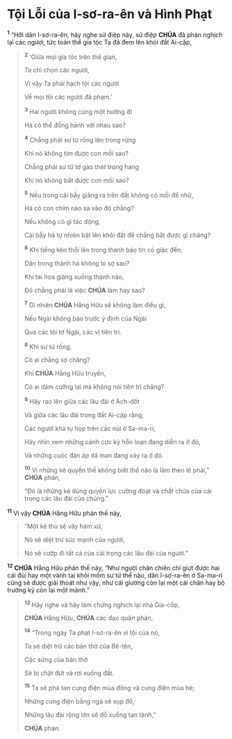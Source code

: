 # Tội Lỗi của I-sơ-ra-ên và Hình Phạt
<sup><b>1</b></sup> “Hỡi dân I-sơ-ra-ên, hãy nghe sứ điệp này, sứ điệp **CHÚA** đã phán nghịch lại các ngươi, tức toàn thể gia tộc Ta đã đem lên khỏi đất Ai-cập,

> <sup><b>2</b></sup> ‘Giữa mọi gia tộc trên thế gian,
>
> Ta chỉ chọn các ngươi,
>
> Vì vậy Ta phải hạch tội các ngươi
>
> Về mọi tội các ngươi đã phạm.’
>
> <sup><b>3</b></sup> Hai người không cùng một hướng đi
>
> Há có thể đồng hành với nhau sao?
>
> <sup><b>4</b></sup> Chẳng phải sư tử rống lên trong rừng
>
> Khi nó không tìm được con mồi sao?
>
> Chẳng phải sư tử tơ gào thét trong hang
>
> Khi nó không bắt được con mồi sao?
>
> <sup><b>5</b></sup> Nếu trong cái bẫy giăng ra trên đất không có mồi để nhử,
>
> Há có con chim nào sa vào đó chăng?
>
> Nếu không có gì tác động,
>
> Cái bẫy há tự nhiên bật lên khỏi đất để chẳng bắt được gì chăng?
>
> <sup><b>6</b></sup> Khi tiếng kèn thổi lên trong thành báo tin có giặc đến,
>
> Dân trong thành há không lo sợ sao?
>
> Khi tai họa giáng xuống thành nào,
>
> Đó chẳng phải là việc **CHÚA** làm hay sao?
>
> <sup><b>7</b></sup> Dĩ nhiên **CHÚA** Hằng Hữu sẽ không làm điều gì,
>
> Nếu Ngài không báo trước ý định của Ngài
>
> Qua các tôi tớ Ngài, các vị tiên tri.
>
> <sup><b>8</b></sup> Khi sư tử rống,
>
> Có ai chẳng sợ chăng?
>
> Khi **CHÚA** Hằng Hữu truyền,
>
> Có ai dám cưỡng lại mà không nói tiên tri chăng?
>
> <sup><b>9</b></sup> Hãy rao lên giữa các lâu đài ở Ách-đốt
>
> Và giữa các lâu đài trong đất Ai-cập rằng,
>
> Các ngươi khá tụ họp trên các núi ở Sa-ma-ri,
>
> Hãy nhìn xem những cảnh cực kỳ hỗn loạn đang diễn ra ở đó,
>
> Và những cuộc đàn áp dã man đang xảy ra ở đó.
>
> <sup><b>10</b></sup> Vì những kẻ quyền thế không biết thế nào là làm theo lẽ phải,” **CHÚA** phán,
>
> “Đó là những kẻ dùng quyền lực cưỡng đoạt và chất chứa của cải trong các lâu đài của chúng.”

<sup><b>11</b></sup> Vì vậy **CHÚA** Hằng Hữu phán thế này,

> “Một kẻ thù sẽ vây hãm xứ,
>
> Nó sẽ diệt trừ sức mạnh của ngươi,
>
> Nó sẽ cướp đi tất cả của cải trong các lâu đài của ngươi.”

<sup><b>12</b></sup> **CHÚA** Hằng Hữu phán thế này, “Như người chăn chiên chỉ giựt được hai cái đùi hay một vành tai khỏi mồm sư tử thể nào, dân I-sơ-ra-ên ở Sa-ma-ri cũng sẽ được giải thoát như vậy, như cái giường còn lại một cái chân hay bộ trường kỷ còn lại một mảnh.”

> <sup><b>13</b></sup> Hãy nghe và hãy làm chứng nghịch lại nhà Gia-cốp,
>
> **CHÚA** Hằng Hữu, **CHÚA** các đạo quân phán,
>
> <sup><b>14</b></sup> “Trong ngày Ta phạt I-sơ-ra-ên vì tội của nó,
>
> Ta sẽ diệt trừ các bàn thờ của Bê-tên,
>
> Các sừng của bàn thờ
>
> Sẽ bị chặt đứt và rơi xuống đất.
>
> <sup><b>15</b></sup> Ta sẽ phá tan cung điện mùa đông và cung điện mùa hè;
>
> Những cung điện bằng ngà sẽ sụp đổ,
>
> Những lâu đài rộng lớn sẽ đổ xuống tan tành,”
>
> **CHÚA** phán.